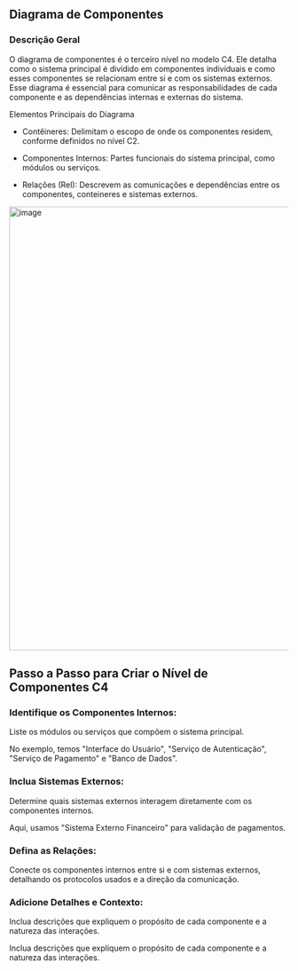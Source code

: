## Diagrama de Componentes 

### Descrição Geral

O diagrama de componentes é o terceiro nível no modelo C4. Ele detalha como o sistema principal é dividido em componentes individuais e como esses componentes se relacionam entre si e com os sistemas externos. Esse diagrama é essencial para comunicar as responsabilidades de cada componente e as dependências internas e externas do sistema.

Elementos Principais do Diagrama

* Contêineres: Delimitam o escopo de onde os componentes residem, conforme definidos no nível C2.

* Componentes Internos: Partes funcionais do sistema principal, como módulos ou serviços.

* Relações (Rel): Descrevem as comunicações e dependências entre os componentes, conteineres e sistemas externos.

<img width="800" alt="image" src="https://github.com/user-attachments/assets/f82da47c-6bee-417f-ab73-be39923e288b" />


## Passo a Passo para Criar o Nível de Componentes C4

### Identifique os Componentes Internos:

Liste os módulos ou serviços que compõem o sistema principal.

No exemplo, temos "Interface do Usuário", "Serviço de Autenticação", "Serviço de Pagamento" e "Banco de Dados".

### Inclua Sistemas Externos:

Determine quais sistemas externos interagem diretamente com os componentes internos.

Aqui, usamos "Sistema Externo Financeiro" para validação de pagamentos.

### Defina as Relações:

Conecte os componentes internos entre si e com sistemas externos, detalhando os protocolos usados e a direção da comunicação.

### Adicione Detalhes e Contexto:

Inclua descrições que expliquem o propósito de cada componente e a natureza das interações.





Inclua descrições que expliquem o propósito de cada componente e a natureza das interações.
